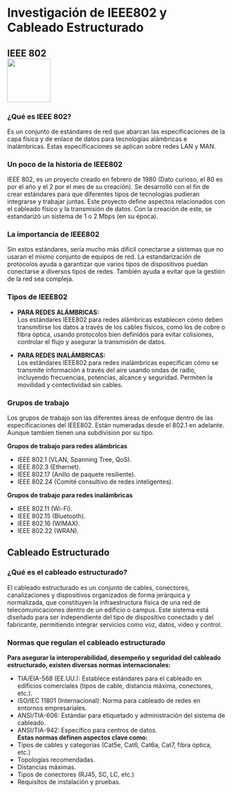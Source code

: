 # Investigación de IEEE802 y Cableado Estructurado

## IEEE 802 <br><img src="https://pbs.twimg.com/profile_images/1225765945702076416/tZUP79ma_400x400.jpg" width="100" height="100">

### ¿Qué es IEEE 802?
Es un conjunto de estándares de red que abarcan las especificaciones de la capa física y de enlace de datos para tecnologías alámbricas e inalámbricas. Estas especificaciones se aplican sobre redes LAN y MAN.

### Un poco de la historia de IEEE802
IEEE 802, es un proyecto creado en febrero de 1980 (Dato curioso, el 80 es por el año y el 2 por el mes de su creación). Se desarrolló con el fin de crear estándares para que diferentes tipos de tecnologías pudieran integrarse y trabajar juntas. Este proyecto define aspectos relacionados con el cableado físico y la transmisión de datos. Con la creación de este, se estandarizó un sistema de 1 o 2 Mbps (en su época). 

### La importancia de IEEE802
Sin estos estándares, sería mucho más difícil conectarse a sistemas que no usaran el mismo conjunto de equipos de red. La estandarización de protocolos ayuda a garantizar que varios tipos de dispositivos puedan conectarse a diversos tipos de redes. También ayuda a evitar que la gestión de la red sea compleja. 

### Tipos de IEEE802
- **PARA REDES ALÁMBRICAS:** <br>
Los estándares IEEE802 para redes alámbricas establecen cómo deben transmitirse los datos a través de los cables físicos, como los de cobre o fibra óptica, usando protocolos bien definidos para evitar colisiones, controlar el flujo y asegurar la transmisión de datos.

- **PARA REDES INALÁMBRICAS:** <br>
Los estándares IEEE802 para redes inalámbricas especifican cómo se transmite información a través del aire usando ondas de radio, incluyendo frecuencias, potencias, alcance y seguridad. Permiten la movilidad y contectividad sin cables.

### Grupos de trabajo
Los grupos de trabajo son las diferentes áreas de enfoque dentro de las especificaciones del IEEE802. Están numeradas desde el 802.1 en adelante. Aunque tambien tienen una subdivision por su tipo.

**Grupos de trabajo para redes alámbricas**
- IEEE 802.1 (VLAN, Spanning Tree, QoS).
- IEEE 802.3 (Ethernet).
- IEEE 802.17 (Anillo de paquete resiliente).
- IEEE 802.24 (Comité consultivo de redes inteligentes).

**Grupos de trabajo para redes inalámbricas**
- IEEE 802.11 (Wi-Fi).
- IEEE 802.15 (Bluetooth).
- IEEE 802.16 (WIMAX).
- IEEE 802.22 (WRAN).

## 

## Cableado Estructurado
### ¿Qué es el cableado estructurado?
El cableado estructurado es un conjunto de cables, conectores, canalizaciones y dispositivos organizados de forma jerárquica y normalizada, que constituyen la infraestructura física de una red de telecomunicaciones dentro de un edificio o campus. Este sistema está diseñado para ser independiente del tipo de dispositivo conectado y del fabricante, permitiendo integrar servicios como voz, datos, video y control.

### Normas que regulan el cableado estructurado
**Para asegurar la interoperabilidad, desempeño y seguridad del cableado estructurado, existen diversas normas internacionales:** <br>
- TIA/EIA-568 (EE.UU.): Establece estándares para el cableado en edificios comerciales (tipos de cable, distancia máxima, conectores, etc.).
- ISO/IEC 11801 (Internacional): Norma para cableado de redes en entornos empresariales.
- ANSI/TIA-606: Estándar para etiquetado y administración del sistema de cableado.
- ANSI/TIA-942: Específico para centros de datos. <br>
**Estas normas definen aspectos clave como:** <br>
- Tipos de cables y categorías (Cat5e, Cat6, Cat6a, Cat7, fibra óptica, etc.)
- Topologías recomendadas.
- Distancias máximas.
- Tipos de conectores (RJ45, SC, LC, etc.)
- Requisitos de instalación y pruebas.

